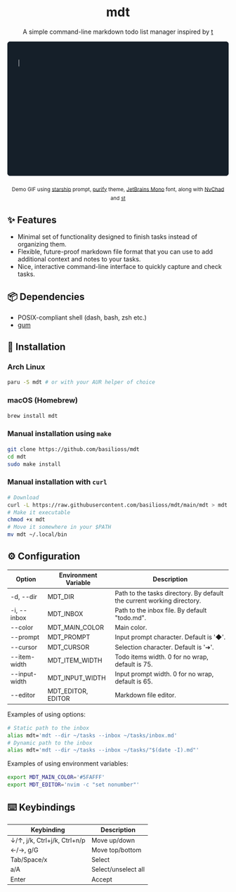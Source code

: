 <div align="center">
  <h1>mdt</h1>
  <p>A simple command-line markdown todo list manager inspired by <a href="https://github.com/sjl/t">t</a></p>
  <img src="mdt.gif" alt="Demo" width="800">
  <p>
    <sub>
      Demo GIF using <a href=https://starship.rs/>starship</a> prompt, <a href=https://github.com/kyoz/purify>purify</a> theme, <a href=https://www.jetbrains.com/lp/mono/>JetBrains Mono</a> font, along with <a href=https://nvchad.com>NvChad</a> and <a href=https://github.com/siduck/st>st</a>
    </sub>
  </p>
</div>
  
## :sparkles: Features

- Minimal set of functionality designed to finish tasks instead of organizing them.
- Flexible, future-proof markdown file format that you can use to add additional context and notes to your tasks.
- Nice, interactive command-line interface to quickly capture and check tasks.

## :package: Dependencies

- POSIX-compliant shell (dash, bash, zsh etc.)
- [gum](https://github.com/charmbracelet/gum#installation)

## :rocket: Installation

### Arch Linux

```sh
paru -S mdt # or with your AUR helper of choice
```

### macOS (Homebrew)

```sh
brew install mdt
```

### Manual installation using `make`

```sh
git clone https://github.com/basilioss/mdt
cd mdt
sudo make install
```

### Manual installation with `curl`

```sh
# Download
curl -L https://raw.githubusercontent.com/basilioss/mdt/main/mdt > mdt
# Make it executable
chmod +x mdt
# Move it somewhere in your $PATH
mv mdt ~/.local/bin
```

## :gear: Configuration

| Option        | Environment Variable  | Description                                                            |
| ------------  | --------------------- | ---------------------------------------------------------------------- |
| -d, --dir     | MDT_DIR               | Path to the tasks directory. By default the current working directory. |
| -i, --inbox   | MDT_INBOX             | Path to the inbox file. By default "todo.md".                          |
| --color       | MDT_MAIN_COLOR        | Main color.                                                            |
| --prompt      | MDT_PROMPT            | Input prompt character. Default is '◆'.                                |
| --cursor      | MDT_CURSOR            | Selection character. Default is '➔'.                                   |
| --item-width  | MDT_ITEM_WIDTH        | Todo items width. 0 for no wrap, default is 75.                        |
| --input-width | MDT_INPUT_WIDTH       | Input prompt width. 0 for no wrap, default is 65.                      |
| --editor      | MDT_EDITOR, EDITOR    | Markdown file editor.                                                  |

Examples of using options:

```sh
# Static path to the inbox
alias mdt='mdt --dir ~/tasks --inbox ~/tasks/inbox.md'
# Dynamic path to the inbox
alias mdt='mdt --dir ~/tasks --inbox ~/tasks/"$(date -I).md"'
```

Examples of using environment variables:

```sh
export MDT_MAIN_COLOR='#5FAFFF'
export MDT_EDITOR='nvim -c "set nonumber"'
```

## :keyboard: Keybindings

| Keybinding                   | Description         |
| ---------------------------- | ------------------- |
| ↓/↑, j/k, Ctrl+j/k, Ctrl+n/p | Move up/down        |
| ←/→, g/G                     | Move top/bottom     |
| Tab/Space/x                  | Select              |
| a/A                          | Select/unselect all |
| Enter                        | Accept              |

